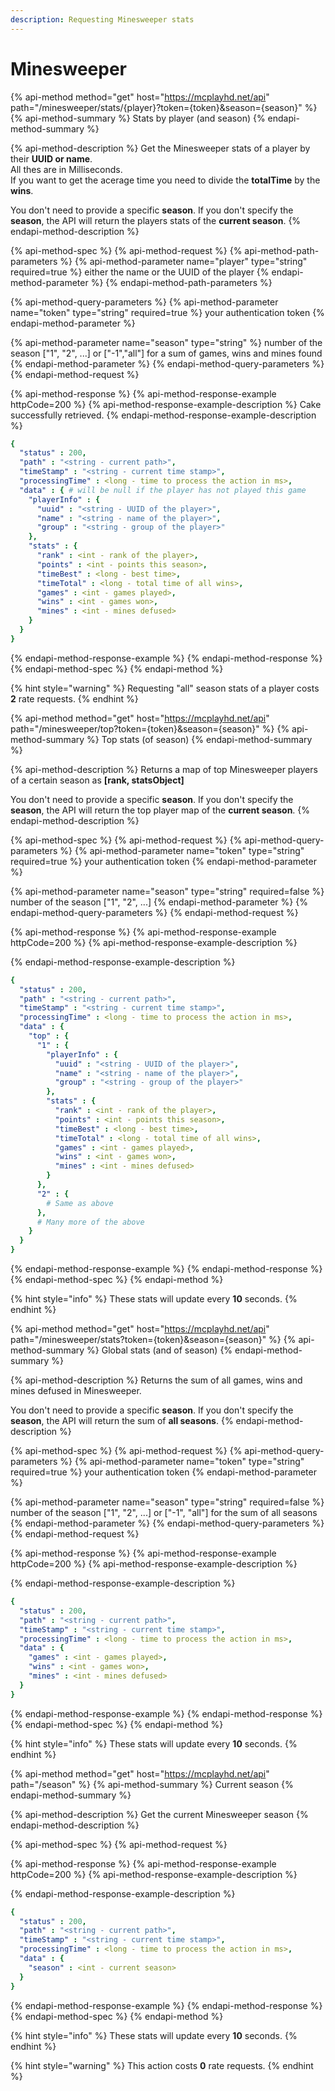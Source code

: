 ```yaml
---
description: Requesting Minesweeper stats
---
```


# Minesweeper

{% api-method method="get" host="https://mcplayhd.net/api" path="/minesweeper/stats/{player}?token={token}&season={season}" %}
{% api-method-summary %}
Stats by player \(and season\)
{% endapi-method-summary %}

{% api-method-description %}
Get the Minesweeper stats of a player by their **UUID or name**.  
All thes are in Milliseconds.  
If you want to get the acerage time you need to divide the **totalTime** by the **wins**.  
  
You don't need to provide a specific **season**. If you don't specify the **season**, the API will return the players stats of the **current season**.
{% endapi-method-description %}

{% api-method-spec %}
{% api-method-request %}
{% api-method-path-parameters %}
{% api-method-parameter name="player" type="string" required=true %}
either the name or the UUID of the player
{% endapi-method-parameter %}
{% endapi-method-path-parameters %}

{% api-method-query-parameters %}
{% api-method-parameter name="token" type="string" required=true %}
your authentication token
{% endapi-method-parameter %}

{% api-method-parameter name="season" type="string" %}
number of the season \["1", "2", ...\] or \["-1","all"\] for a sum of games, wins and mines found 
{% endapi-method-parameter %}
{% endapi-method-query-parameters %}
{% endapi-method-request %}

{% api-method-response %}
{% api-method-response-example httpCode=200 %}
{% api-method-response-example-description %}
Cake successfully retrieved.
{% endapi-method-response-example-description %}

```yaml
{
  "status" : 200,
  "path" : "<string - current path>",
  "timeStamp" : "<string - current time stamp>",
  "processingTime" : <long - time to process the action in ms>,
  "data" : { # will be null if the player has not played this game
    "playerInfo" : {
      "uuid" : "<string - UUID of the player>",
      "name" : "<string - name of the player>",
      "group" : "<string - group of the player>"
    },
    "stats" : {
      "rank" : <int - rank of the player>,
      "points" : <int - points this season>,
      "timeBest" : <long - best time>,
      "timeTotal" : <long - total time of all wins>,
      "games" : <int - games played>,
      "wins" : <int - games won>,
      "mines" : <int - mines defused>
    }
  }
}
```
{% endapi-method-response-example %}
{% endapi-method-response %}
{% endapi-method-spec %}
{% endapi-method %}

{% hint style="warning" %}
Requesting "all" season stats of a player costs **2** rate requests.
{% endhint %}

{% api-method method="get" host="https://mcplayhd.net/api" path="/minesweeper/top?token={token}&season={season}" %}
{% api-method-summary %}
Top stats \(of season\)
{% endapi-method-summary %}

{% api-method-description %}
Returns a map of top Minesweeper players of a certain season as **\[rank, statsObject\]**  
  
You don't need to provide a specific **season**. If you don't specify the **season**, the API will return the top player map of the **current season**.
{% endapi-method-description %}

{% api-method-spec %}
{% api-method-request %}
{% api-method-query-parameters %}
{% api-method-parameter name="token" type="string" required=true %}
your authentication token
{% endapi-method-parameter %}

{% api-method-parameter name="season" type="string" required=false %}
number of the season \["1", "2", ...\]
{% endapi-method-parameter %}
{% endapi-method-query-parameters %}
{% endapi-method-request %}

{% api-method-response %}
{% api-method-response-example httpCode=200 %}
{% api-method-response-example-description %}

{% endapi-method-response-example-description %}

```yaml
{
  "status" : 200,
  "path" : "<string - current path>",
  "timeStamp" : "<string - current time stamp>",
  "processingTime" : <long - time to process the action in ms>,
  "data" : {
    "top" : {
      "1" : {
        "playerInfo" : {
          "uuid" : "<string - UUID of the player>",
          "name" : "<string - name of the player>",
          "group" : "<string - group of the player>"
        },
        "stats" : {
          "rank" : <int - rank of the player>,
          "points" : <int - points this season>,
          "timeBest" : <long - best time>,
          "timeTotal" : <long - total time of all wins>,
          "games" : <int - games played>,
          "wins" : <int - games won>,
          "mines" : <int - mines defused>
        }
      },
      "2" : {
        # Same as above
      },
      # Many more of the above
    }
  }
}
```
{% endapi-method-response-example %}
{% endapi-method-response %}
{% endapi-method-spec %}
{% endapi-method %}

{% hint style="info" %}
These stats will update every **10** seconds.
{% endhint %}

{% api-method method="get" host="https://mcplayhd.net/api" path="/minesweeper/stats?token={token}&season={season}" %}
{% api-method-summary %}
Global stats \(and of season\)
{% endapi-method-summary %}

{% api-method-description %}
Returns the sum of all games, wins and mines defused in Minesweeper.  
  
You don't need to provide a specific **season**. If you don't specify the **season**, the API will return the sum of **all seasons**.
{% endapi-method-description %}

{% api-method-spec %}
{% api-method-request %}
{% api-method-query-parameters %}
{% api-method-parameter name="token" type="string" required=true %}
your authentication token
{% endapi-method-parameter %}

{% api-method-parameter name="season" type="string" required=false %}
number of the season \["1", "2", ...\] or \["-1", "all"\] for the sum of all seasons
{% endapi-method-parameter %}
{% endapi-method-query-parameters %}
{% endapi-method-request %}

{% api-method-response %}
{% api-method-response-example httpCode=200 %}
{% api-method-response-example-description %}

{% endapi-method-response-example-description %}

```yaml
{
  "status" : 200,
  "path" : "<string - current path>",
  "timeStamp" : "<string - current time stamp>",
  "processingTime" : <long - time to process the action in ms>,
  "data" : {
    "games" : <int - games played>,
    "wins" : <int - games won>,
    "mines" : <int - mines defused>
  }
}
```
{% endapi-method-response-example %}
{% endapi-method-response %}
{% endapi-method-spec %}
{% endapi-method %}

{% hint style="info" %}
These stats will update every **10** seconds.
{% endhint %}

{% api-method method="get" host="https://mcplayhd.net/api" path="/season" %}
{% api-method-summary %}
Current season
{% endapi-method-summary %}

{% api-method-description %}
Get the current Minesweeper season
{% endapi-method-description %}

{% api-method-spec %}
{% api-method-request %}

{% api-method-response %}
{% api-method-response-example httpCode=200 %}
{% api-method-response-example-description %}

{% endapi-method-response-example-description %}

```yaml
{
  "status" : 200,
  "path" : "<string - current path>",
  "timeStamp" : "<string - current time stamp>",
  "processingTime" : <long - time to process the action in ms>,
  "data" : {
    "season" : <int - current season>
  }
}
```
{% endapi-method-response-example %}
{% endapi-method-response %}
{% endapi-method-spec %}
{% endapi-method %}

{% hint style="info" %}
These stats will update every **10** seconds.
{% endhint %}

{% hint style="warning" %}
This action costs **0** rate requests.
{% endhint %}

